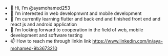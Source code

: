 - 👋 Hi, I’m @ayamohamed253
- 👀 I’m interested in web developmwnt and mobile development
- 🌱 I’m currently learning flutter and back end and finished front end and  react js and android application
- 💞️ I’m looking forward to cooperation in the field of web, mobile development and software testing 
- 📫 How to reach me through linkin link https://www.linkedin.com/in/aya-mohamed-9b3673210

<!---
ayamohamed253/ayamohamed253 is a ✨ special ✨ repository because its `README.md` (this file) appears on your GitHub profile.
You can click the Preview link to take a look at your changes.
--->
